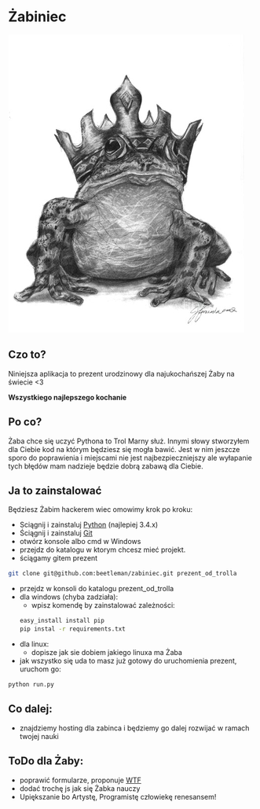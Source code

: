 # Żabiniec

<a href="https://raw.githubusercontent.com/beetleman/zabiniec/master/zabiniec/static/img/index/zaba_bg.jpg"><img src="zabiniec/static/img/index/zaba_bg.jpg"/></a>


## Czo to?
Niniejsza aplikacja to prezent urodzinowy dla najukochańszej Żaby na świecie <3

**Wszystkiego najlepszego kochanie**

## Po co?
Żaba chce się uczyć Pythona to Trol Marny służ. Innymi słowy stworzyłem dla Ciebie kod na którym będziesz się mogła bawić. Jest w nim jeszcze sporo do poprawienia i miejscami nie jest najbezpieczniejszy ale wyłapanie tych błędów mam nadzieje będzie dobrą zabawą dla Ciebie.

## Ja to zainstalować
Będziesz Żabim hackerem wiec omowimy krok po kroku:
* Sciągnij i zainstaluj <a href="https://www.python.org/downloads/">Python</a> (najlepiej 3.4.x)
* Ściągnij i zainstaluj <a href="http://git-scm.com/download/">Git</a>
* otwórz konsole albo cmd w Windows
* przejdz do katalogu w ktorym chcesz mieć projekt.
* ściągamy gitem prezent
```bash
git clone git@github.com:beetleman/zabiniec.git prezent_od_trolla
```
* przejdz w konsoli do katalogu prezent_od_trolla
* dla windows (chyba zadziała):
    * wpisz komendę by zainstalować zależności:
    ```bash
    easy_install install pip
    pip instal -r requirements.txt
    ```
* dla linux:
    * dopisze jak sie dobiem jakiego linuxa ma Żaba
* jak wszystko się uda to masz już gotowy do uruchomienia prezent, uruchom go:
```bash
python run.py
```
## Co dalej:
* znajdziemy hosting dla zabinca i będziemy go dalej rozwijać w ramach twojej nauki

## ToDo dla Żaby:
* poprawić formularze, proponuje <a href="https://github.com/wtforms/wtforms">WTF</a>
* dodać trochę js jak się Żabka nauczy
* Upiększanie bo Artystę, Programistę człowiekę renesansem!


